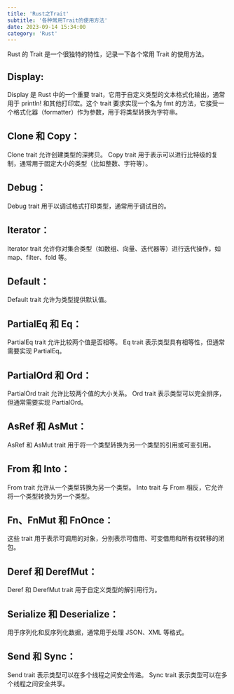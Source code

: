 ```yaml
---
title: 'Rust之Trait'
subtitle: '各种常用Trait的使用方法'
date: 2023-09-14 15:34:00
category: 'Rust'
---
```


Rust 的 Trait 是一个很独特的特性，记录一下各个常用 Trait 的使用方法。

## Display:

Display 是 Rust 中的一个重要 trait，它用于自定义类型的文本格式化输出，通常用于 println! 和其他打印宏。这个 trait 要求实现一个名为 fmt 的方法，它接受一个格式化器（formatter）作为参数，用于将类型转换为字符串。

## Clone 和 Copy：

Clone trait 允许创建类型的深拷贝。
Copy trait 用于表示可以进行比特级的复制，通常用于固定大小的类型（比如整数、字符等）。

## Debug：

Debug trait 用于以调试格式打印类型，通常用于调试目的。

## Iterator：

Iterator trait 允许你对集合类型（如数组、向量、迭代器等）进行迭代操作，如 map、filter、fold 等。

## Default：

Default trait 允许为类型提供默认值。

## PartialEq 和 Eq：

PartialEq trait 允许比较两个值是否相等。
Eq trait 表示类型具有相等性，但通常需要实现 PartialEq。

## PartialOrd 和 Ord：

PartialOrd trait 允许比较两个值的大小关系。
Ord trait 表示类型可以完全排序，但通常需要实现 PartialOrd。

## AsRef 和 AsMut：

AsRef 和 AsMut trait 用于将一个类型转换为另一个类型的引用或可变引用。

## From 和 Into：

From trait 允许从一个类型转换为另一个类型。
Into trait 与 From 相反，它允许将一个类型转换为另一个类型。

## Fn、FnMut 和 FnOnce：

这些 trait 用于表示可调用的对象，分别表示可借用、可变借用和所有权转移的闭包。

## Deref 和 DerefMut：

Deref 和 DerefMut trait 用于自定义类型的解引用行为。

## Serialize 和 Deserialize：

用于序列化和反序列化数据，通常用于处理 JSON、XML 等格式。

## Send 和 Sync：

Send trait 表示类型可以在多个线程之间安全传递。
Sync trait 表示类型可以在多个线程之间安全共享。
